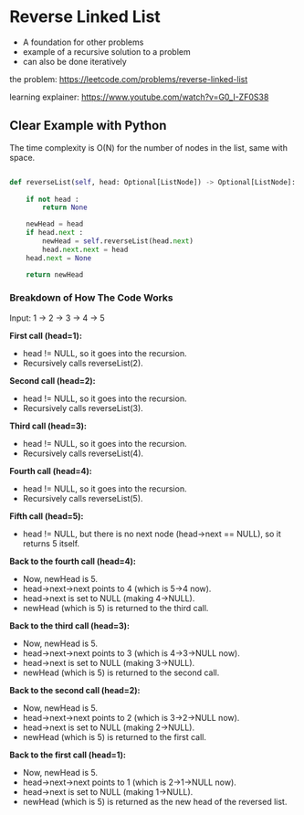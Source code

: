 # Reverse Linked List

- A foundation for other problems
- example of a recursive solution to a problem
- can also be done iteratively

the problem:
https://leetcode.com/problems/reverse-linked-list

learning explainer:
https://www.youtube.com/watch?v=G0_I-ZF0S38

## Clear Example with Python

The time complexity is O(N) for the number of nodes in the list, same with space.

```python

def reverseList(self, head: Optional[ListNode]) -> Optional[ListNode]:
    
    if not head :
        return None

    newHead = head
    if head.next :
        newHead = self.reverseList(head.next)
        head.next.next = head
    head.next = None    

    return newHead    

```

### Breakdown of How The Code Works

Input: 1 -> 2 -> 3 -> 4 -> 5

**First call (head=1):**

  - head != NULL, so it goes into the recursion.
  - Recursively calls reverseList(2).

**Second call (head=2):**

  - head != NULL, so it goes into the recursion.
  - Recursively calls reverseList(3).

**Third call (head=3):**

  - head != NULL, so it goes into the recursion.
  - Recursively calls reverseList(4).

**Fourth call (head=4):**

  - head != NULL, so it goes into the recursion.
  - Recursively calls reverseList(5).

**Fifth call (head=5):**

  - head != NULL, but there is no next node (head->next == NULL), so it returns 5 itself.

**Back to the fourth call (head=4):**

  - Now, newHead is 5.
  - head->next->next points to 4 (which is 5->4 now).
  - head->next is set to NULL (making 4->NULL).
  - newHead (which is 5) is returned to the third call.
  
**Back to the third call (head=3):**

  - Now, newHead is 5.
  - head->next->next points to 3 (which is 4->3->NULL now).
  - head->next is set to NULL (making 3->NULL).
  - newHead (which is 5) is returned to the second call.

**Back to the second call (head=2):**

  - Now, newHead is 5.
  - head->next->next points to 2 (which is 3->2->NULL now).
  - head->next is set to NULL (making 2->NULL).
  - newHead (which is 5) is returned to the first call.

**Back to the first call (head=1):**

  - Now, newHead is 5.
  - head->next->next points to 1 (which is 2->1->NULL now).
  - head->next is set to NULL (making 1->NULL).
  - newHead (which is 5) is returned as the new head of the reversed list.


